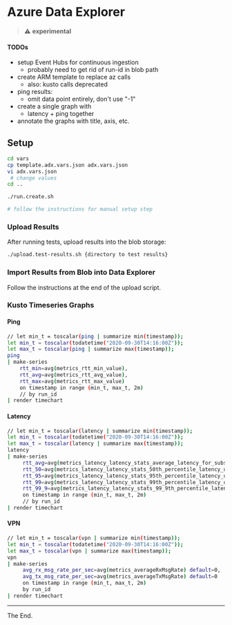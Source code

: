 # Azure Data Explorer

> :warning: **experimental**
#### TODOs

- setup Event Hubs for continuous ingestion
  - probably need to get rid of run-id in blob path
- create ARM template to replace az calls
  - also: kusto calls deprecated
- ping results:
  - omit data point entirely, don't use "-1"
- create a single graph with
  - latency + ping together
- annotate the graphs with title, axis, etc.


## Setup

````bash
cd vars
cp template.adx.vars.json adx.vars.json
vi adx.vars.json
 # change values
cd ..
````

````bash
./run.create.sh

# follow the instructions for manual setup step
````
### Upload Results
After running tests, upload results into the blob storage:
````bash
./upload.test-results.sh {directory to test results}
````
### Import Results from Blob into Data Explorer

Follow the instructions at the end of the upload script.

### Kusto Timeseries Graphs

#### Ping
````bash
// let min_t = toscalar(ping | summarize min(timestamp));
let min_t = toscalar(todatetime("2020-09-30T14:16:00Z"));
let max_t = toscalar(ping | summarize max(timestamp));
ping
| make-series
    rtt_min=avg(metrics_rtt_min_value),
    rtt_avg=avg(metrics_rtt_avg_value),
    rtt_max=avg(metrics_rtt_max_value)
    on timestamp in range (min_t, max_t, 2m)
    // by run_id
| render timechart
````

#### Latency


````bash
// let min_t = toscalar(latency | summarize min(timestamp));
let min_t = toscalar(todatetime("2020-09-30T14:16:00Z"));
let max_t = toscalar(latency | summarize max(timestamp));
latency
| make-series
     rtt_avg=avg(metrics_latency_latency_stats_average_latency_for_subs_usec) default=0,
     rtt_50=avg(metrics_latency_latency_stats_50th_percentile_latency_usec) default=0,
     rtt_95=avg(metrics_latency_latency_stats_95th_percentile_latency_usec) default=0,
     rtt_99=avg(metrics_latency_latency_stats_99th_percentile_latency_usec) default=0,
     rtt_99_9=avg(metrics_latency_latency_stats_99_9th_percentile_latency_usec) default=0
     on timestamp in range (min_t, max_t, 2m)
     // by run_id
| render timechart
````

#### VPN
````bash
// let min_t = toscalar(vpn | summarize min(timestamp));
let min_t = toscalar(todatetime("2020-09-30T14:16:00Z"));
let max_t = toscalar(vpn | summarize max(timestamp));
vpn
| make-series
     avg_rx_msg_rate_per_sec=avg(metrics_averageRxMsgRate) default=0,
     avg_tx_msg_rate_per_sec=avg(metrics_averageTxMsgRate) default=0
     on timestamp in range (min_t, max_t, 2m)
     by run_id
| render timechart
````
---
The End.
